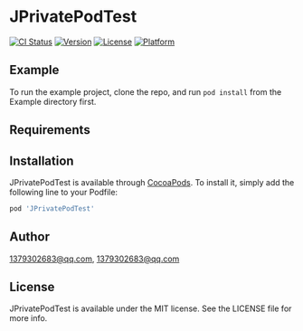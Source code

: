 # JPrivatePodTest

[![CI Status](https://img.shields.io/travis/1379302683@qq.com/JPrivatePodTest.svg?style=flat)](https://travis-ci.org/1379302683@qq.com/JPrivatePodTest)
[![Version](https://img.shields.io/cocoapods/v/JPrivatePodTest.svg?style=flat)](https://cocoapods.org/pods/JPrivatePodTest)
[![License](https://img.shields.io/cocoapods/l/JPrivatePodTest.svg?style=flat)](https://cocoapods.org/pods/JPrivatePodTest)
[![Platform](https://img.shields.io/cocoapods/p/JPrivatePodTest.svg?style=flat)](https://cocoapods.org/pods/JPrivatePodTest)

## Example

To run the example project, clone the repo, and run `pod install` from the Example directory first.

## Requirements

## Installation

JPrivatePodTest is available through [CocoaPods](https://cocoapods.org). To install
it, simply add the following line to your Podfile:

```ruby
pod 'JPrivatePodTest'
```

## Author

1379302683@qq.com, 1379302683@qq.com

## License

JPrivatePodTest is available under the MIT license. See the LICENSE file for more info.
